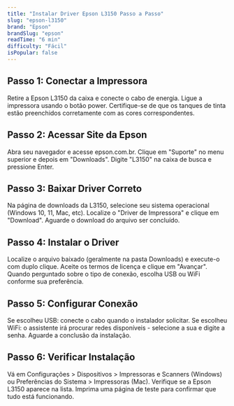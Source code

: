 ```yaml
---
title: "Instalar Driver Epson L3150 Passo a Passo"
slug: "epson-l3150"
brand: "Epson"
brandSlug: "epson"
readTime: "6 min"
difficulty: "Fácil"
isPopular: false
---
```


## Passo 1: Conectar a Impressora

Retire a Epson L3150 da caixa e conecte o cabo de energia. Ligue a impressora usando o botão power. Certifique-se de que os tanques de tinta estão preenchidos corretamente com as cores correspondentes.

## Passo 2: Acessar Site da Epson

Abra seu navegador e acesse epson.com.br. Clique em "Suporte" no menu superior e depois em "Downloads". Digite "L3150" na caixa de busca e pressione Enter.

## Passo 3: Baixar Driver Correto

Na página de downloads da L3150, selecione seu sistema operacional (Windows 10, 11, Mac, etc). Localize o "Driver de Impressora" e clique em "Download". Aguarde o download do arquivo ser concluído.

## Passo 4: Instalar o Driver

Localize o arquivo baixado (geralmente na pasta Downloads) e execute-o com duplo clique. Aceite os termos de licença e clique em "Avançar". Quando perguntado sobre o tipo de conexão, escolha USB ou WiFi conforme sua preferência.

## Passo 5: Configurar Conexão

Se escolheu USB: conecte o cabo quando o instalador solicitar. Se escolheu WiFi: o assistente irá procurar redes disponíveis - selecione a sua e digite a senha. Aguarde a conclusão da instalação.

## Passo 6: Verificar Instalação

Vá em Configurações > Dispositivos > Impressoras e Scanners (Windows) ou Preferências do Sistema > Impressoras (Mac). Verifique se a Epson L3150 aparece na lista. Imprima uma página de teste para confirmar que tudo está funcionando.
